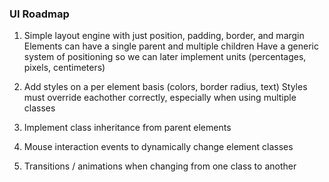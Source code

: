 ### UI Roadmap

1. Simple layout engine with just position, padding, border, and margin
    Elements can have a single parent and multiple children
    Have a generic system of positioning so we can later implement units (percentages, pixels, centimeters)

2. Add styles on a per element basis (colors, border radius, text)
    Styles must override eachother correctly, especially when using multiple classes

3. Implement class inheritance from parent elements

4. Mouse interaction events to dynamically change element classes

5. Transitions / animations when changing from one class to another
